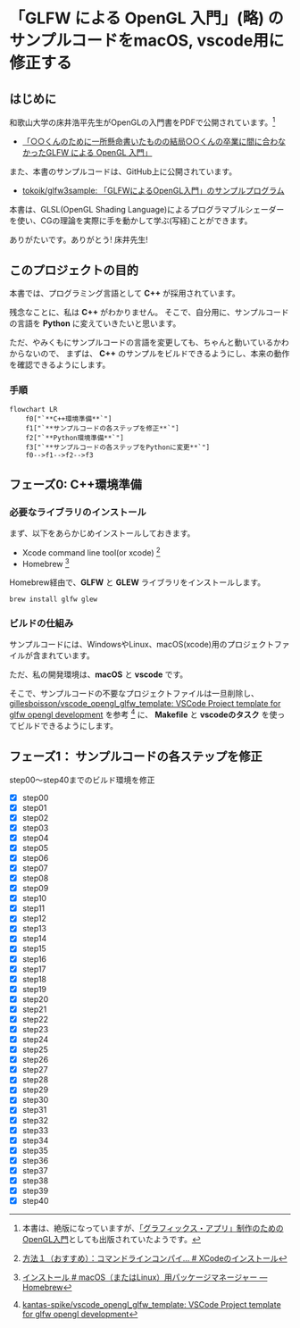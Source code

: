 # 「GLFW による OpenGL 入門」(略) のサンプルコードをmacOS, vscode用に修正する

## はじめに

和歌山大学の床井浩平先生がOpenGLの入門書をPDFで公開されています。[^1]

- [「○○くんのために一所懸命書いたものの結局○○くんの卒業に間に合わなかったGLFW による OpenGL 入門」](https://tokoik.github.io/GLFWdraft.pdf)

また、本書のサンプルコードは、GitHub上に公開されています。

- [tokoik/glfw3sample: 「GLFWによるOpenGL入門」のサンプルプログラム](https://github.com/tokoik/glfw3sample)

本書は、GLSL(OpenGL Shading Language)によるプログラマブルシェーダーを使い、CGの理論を実際に手を動かして学ぶ(写経)ことができます。

ありがたいです。ありがとう! 床井先生!

## このプロジェクトの目的

本書では、プログラミング言語として **C++** が採用されています。

残念なことに、私は **C++** がわかりません。
そこで、自分用に、サンプルコードの言語を **Python** に変えていきたいと思います。

ただ、やみくもにサンプルコードの言語を変更しても、ちゃんと動いているかわからないので、
まずは、 **C++** のサンプルをビルドできるようにし、本来の動作を確認できるようにします。

### 手順

```mermaid
flowchart LR
    f0["`**C++環境準備**`"]
    f1["`**サンプルコードの各ステップを修正**`"]
    f2["`**Python環境準備**`"]
    f3["`**サンプルコードの各ステップをPythonに変更**`"]
    f0-->f1-->f2-->f3
```

## フェーズ0: C++環境準備

### 必要なライブラリのインストール

まず、以下をあらかじめインストールしておきます。

- Xcode command line tool(or xcode) [^2]
- Homebrew [^3]

Homebrew経由で、**GLFW** と **GLEW** ライブラリをインストールします。

```shell
brew install glfw glew
```

### ビルドの仕組み

サンプルコードには、WindowsやLinux、macOS(xcode)用のプロジェクトファイルが含まれています。

ただ、私の開発環境は、**macOS** と **vscode** です。

そこで、サンプルコードの不要なプロジェクトファイルは一旦削除し、[gillesboisson/vscode_opengl_glfw_template: VSCode Project template for glfw opengl development](https://github.com/gillesboisson/vscode_opengl_glfw_template) を参考 [^4] に、 **Makefile** と **vscodeのタスク** を使ってビルドできるようにします。

## フェーズ1： サンプルコードの各ステップを修正

step00〜step40までのビルド環境を修正

- [x] step00
- [x] step01
- [x] step02
- [x] step03
- [x] step04
- [x] step05
- [x] step06
- [x] step07
- [x] step08
- [x] step09
- [x] step10
- [x] step11
- [x] step12
- [x] step13
- [x] step14
- [x] step15
- [x] step16
- [x] step17
- [x] step18
- [x] step19
- [x] step20
- [x] step21
- [x] step22
- [x] step23
- [x] step24
- [x] step25
- [x] step26
- [x] step27
- [x] step28
- [x] step29
- [x] step30
- [x] step31
- [x] step32
- [x] step33
- [x] step34
- [x] step35
- [x] step36
- [x] step37
- [x] step38
- [x] step39
- [x] step40

[^1]: 本書は、絶版になっていますが、[「グラフィックス・アプリ」制作のためのOpenGL入門](https://www.kohgakusha.co.jp/books/detail/978-4-7775-2056-5)としても出版されていたようです。
[^2]: [方法１（おすすめ）：コマンドラインコンパイ... # XCodeのインストール](https://www.isc.meiji.ac.jp/~be00085/ctips/install_xcode/#cmdlinetool)
[^3]: [インストール # macOS（またはLinux）用パッケージマネージャー — Homebrew](https://brew.sh/ja/#install)
[^4]: [kantas-spike/vscode_opengl_glfw_template: VSCode Project template for glfw opengl development](https://github.com/kantas-spike/vscode_opengl_glfw_template?tab=readme-ov-file)
